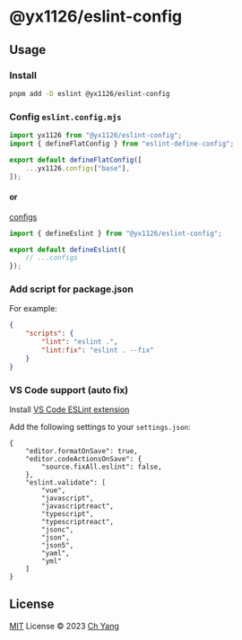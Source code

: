 # @yx1126/eslint-config

## Usage

### Install

```bash
pnpm add -D eslint @yx1126/eslint-config
```

### Config `eslint.config.mjs`

```javascript
import yx1126 from "@yx1126/eslint-config";
import { defineFlatConfig } from "eslint-define-config";

export default defineFlatConfig([
    ...yx1126.configs["base"],
]);
```

#### or

[configs](https://github.com/yx1126/front-config/blob/main/packages/eslint-config/src/types.d.ts#L45)

```javascript
import { defineEslint } from "@yx1126/eslint-config";

export default defineEslint({
    // ...configs
});
```

### Add script for package.json

For example:

```json
{
    "scripts": {
        "lint": "eslint .",
        "lint:fix": "eslint . --fix"
    }
}
```

### VS Code support (auto fix)

Install [VS Code ESLint extension](https://marketplace.visualstudio.com/items?itemName=dbaeumer.vscode-eslint)

Add the following settings to your `settings.json`:

```jsonc
{
    "editor.formatOnSave": true,
    "editor.codeActionsOnSave": {
        "source.fixAll.eslint": false,
    },
    "eslint.validate": [
        "vue",
		"javascript",
		"javascriptreact",
		"typescript",
		"typescriptreact",
		"jsonc",
		"json",
		"json5",
		"yaml",
		"yml"
    ]
}
```

## License

[MIT](./LICENSE) License &copy; 2023 [Ch Yang](https://github.com/yx1126)